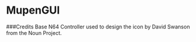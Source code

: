 # MupenGUI

###Credits
Base N64 Controller used to design the icon by David Swanson from the Noun Project.